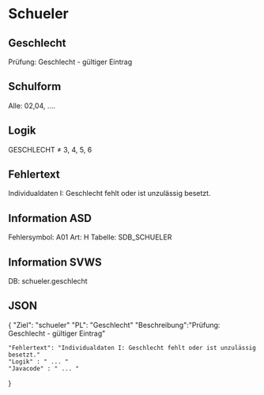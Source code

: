 # Schueler

## Geschlecht

Prüfung: Geschlecht - gültiger Eintrag

## Schulform 

Alle: 02,04, .... 

## Logik

GESCHLECHT ≠ 3, 4, 5, 6

## Fehlertext

Individualdaten I: Geschlecht fehlt oder ist unzulässig besetzt. 

## Information ASD

Fehlersymbol: A01
Art: H
Tabelle: SDB_SCHUELER

## Information SVWS

DB: schueler.geschlecht 

## JSON
{
    "Ziel": "schueler"
    "PL": "Geschlecht"
    "Beschreibung":"Prüfung: Geschlecht - gültiger Eintrag" 

    "Fehlertext": "Individualdaten I: Geschlecht fehlt oder ist unzulässig besetzt."
    "Logik" : " ... "
    "Javacode" : " ... " 
}


